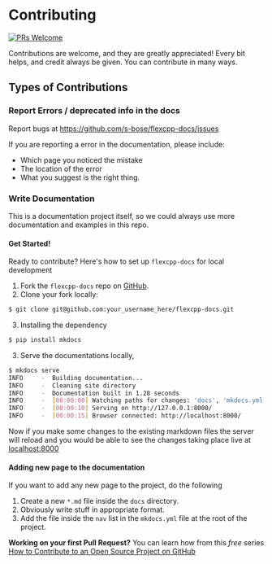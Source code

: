 # Contributing

[![PRs Welcome](https://img.shields.io/badge/PRs-welcome-brightgreen.svg?style=flat-square)](https://makeapullrequest.com)

Contributions are welcome, and they are greatly appreciated! Every bit helps, and credit always be given. You can contribute in many ways.

## Types of Contributions

### Report Errors / deprecated info in the docs

Report bugs at https://github.com/s-bose/flexcpp-docs/issues

If you are reporting a error in the documentation, please include:
+ Which page you noticed the mistake
+ The location of the error
+ What you suggest is the right thing.

### Write Documentation

This is a documentation project itself, so we could always use more documentation and examples in this repo.

#### Get Started!

Ready to contribute? Here's how to set up `flexcpp-docs` for local development

1. Fork the `flexcpp-docs` repo on [GitHub](https://github.com/s-bose/flexcpp-docs).
2. Clone your fork locally:
```bash
$ git clone git@github.com:your_username_here/flexcpp-docs.git
```
3. Installing the dependency
```bash
$ pip install mkdocs
```
3. Serve the documentations locally,
```bash
$ mkdocs serve
INFO     -  Building documentation...
INFO     -  Cleaning site directory
INFO     -  Documentation built in 1.28 seconds
INFO     -  [00:00:00] Watching paths for changes: 'docs', 'mkdocs.yml'
INFO     -  [00:00:10] Serving on http://127.0.0.1:8000/
INFO     -  [00:00:15] Browser connected: http://localhost:8000/
```

Now if you make some changes to the existing markdown files the server will reload and you would be able to see the changes taking place live at [localhost:8000](http://localhost:8000/)

#### Adding new page to the documentation

If you want to add any new page to the project, do the following

1. Create a new `*.md` file inside the `docs` directory.
2. Obviously write stuff in appropriate format.
3. Add the file inside the `nav` list in the `mkdocs.yml` file at the root of the project.

**Working on your first Pull Request?** You can learn how from this *free* series [How to Contribute to an Open Source Project on GitHub](https://kcd.im/pull-request)